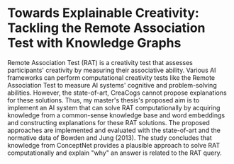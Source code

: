 # Towards Explainable Creativity: Tackling the Remote Association Test with Knowledge Graphs
Remote Association Test (RAT) is a creativity test that assesses participants' creativity by measuring their associative ability. Various AI frameworks can perform computational creativity tests like the Remote Association Test to measure AI systems' cognitive and problem-solving abilities. However, the state-of-art, CreaCogs cannot propose explanations for these solutions. Thus, my master's thesis's proposed aim is to implement an AI system that can solve RAT computationally by acquiring knowledge from a common-sense knowledge base and word embeddings and constructing explanations for these RAT solutions. The proposed approaches are implemented and evaluated with the state-of-art and the normative data of Bowden and Jung (2013). The study concludes that knowledge from ConceptNet provides a plausible approach to solve RAT computationally and explain "why" an answer is related to the RAT query.
